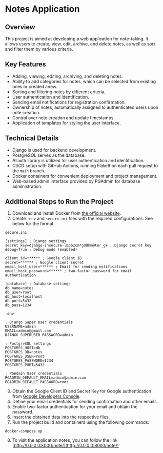 # Notes Application

## Overview

This project is aimed at developing a web application for note-taking. It allows users to create, view, edit, archive, and delete notes, as well as sort and filter them by various criteria.

## Key Features

- Adding, viewing, editing, archiving, and deleting notes.
- Ability to add categories for notes, which can be selected from existing ones or created anew.
- Sorting and filtering notes by different criteria.
- User authentication and identification.
- Sending email notifications for registration confirmation.
- Ownership of notes, automatically assigned to authenticated users upon note creation.
- Control over note creation and update timestamps.
- Application of templates for styling the user interface.

## Technical Details

- Django is used for backend development.
- PostgreSQL serves as the database.
- Allauth library is utilized for user authentication and identification.
- CI/CD setup with GitHub Actions, running Flake8 on each pull request to the `main` branch.
- Docker containers for convenient deployment and project management.
- Web-based admin interface provided by PGAdmin for database administration.

## Additional Steps to Run the Project

1. Download and install Docker from [the official website](https://www.docker.com/get-started).
2. Create `.env` and `secure.ini` files with the required configurations. See below for the format.

`secure.ini`
~~~
[settings] ; Django settings
secret_key=django-insecure-lbp6zcm*g08km@ter_g+ ; Django secret key
debug=True ; Debug mode (enabled)

client_id=****** ; Google client ID
secret=****** ; Google client secret
email_host_user=****** ; Email for sending notifications
email_host_password=****** ; two-factor password for email authentication

[database] ; Database settings
db_name=notes
db_user=root
db_host=localhost
db_port=5432
db_pass=1234

~~~

`.env`
~~~
; Django Super User credentials
USERNAME=admin
EMAIL=admin@gmail.com
DJANGO_SUPERUSER_PASSWORD=admin

; PostgreSQL settings
POSTGRES_HOST=db
POSTGRES_DB=notes
POSTGRES_USER=root
POSTGRES_PASSWORD=1234
POSTGRES_PORT=5432

; PGAdmin User credentials
PGADMIN_DEFAULT_EMAIL=admin@admin.com
PGADMIN_DEFAULT_PASSWORD=root
~~~

3. Obtain the Google Client ID and Secret Key for Google authentication from [Google Developers Console](https://console.developers.google.com/).
4. Define your email credentials for sending confirmation and other emails.
5. Enable two-factor authentication for your email and obtain the password.
6. Insert the obtained data into the respective files.
7. Run the project build and containers using the following commands:

~~~
docker-compose up
~~~

8. To visit the application notes, you can follow the link [http://0.0.0.0:8000/note/](http://0.0.0.0:8000/note/)

